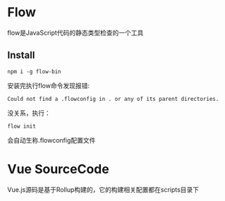 # Flow
flow是JavaScript代码的静态类型检查的一个工具
## Install
```
npm i -g flow-bin
```
安装完执行flow命令发现报错:
```
Could not find a .flowconfig in . or any of its parent directories.
```
没关系，执行：
```
flow init
```
会自动生称.flowconfig配置文件

# Vue SourceCode
Vue.js源码是基于Rollup构建的，它的构建相关配置都在scripts目录下